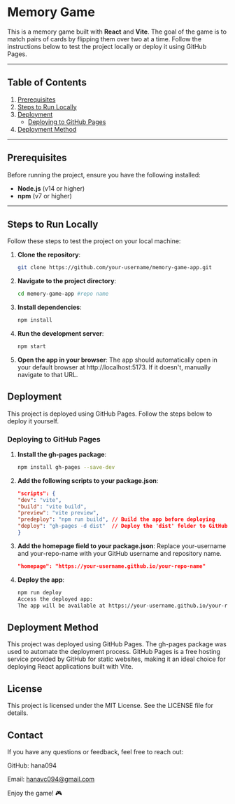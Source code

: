 # Memory Game

This is a memory game built with **React** and **Vite**. The goal of the game is to match pairs of cards by flipping them over two at a time. Follow the instructions below to test the project locally or deploy it using GitHub Pages.

---

## Table of Contents

1. [Prerequisites](#prerequisites)
2. [Steps to Run Locally](#steps-to-run-locally)
3. [Deployment](#deployment)
   - [Deploying to GitHub Pages](#deploying-to-github-pages)
4. [Deployment Method](#deployment-method)

---

## Prerequisites

Before running the project, ensure you have the following installed:

- **Node.js** (v14 or higher)
- **npm** (v7 or higher)

---

## Steps to Run Locally

Follow these steps to test the project on your local machine:

1. **Clone the repository**:

   ```bash
   git clone https://github.com/your-username/memory-game-app.git

   ```

2. **Navigate to the project directory**:

   ```bash
   cd memory-game-app #repo name

   ```

3. **Install dependencies**:
   ```bash
   npm install
   ```
4. **Run the development server**:

   ```bash
   npm start

   ```

5. **Open the app in your browser**:
   The app should automatically open in your default browser at http://localhost:5173. If it doesn't, manually navigate to that URL.

## Deployment

This project is deployed using GitHub Pages. Follow the steps below to deploy it yourself.

### Deploying to GitHub Pages

1. **Install the gh-pages package**:

   ```bash
   npm install gh-pages --save-dev

   ```

2. **Add the following scripts to your package.json**:

   ```json
   "scripts": {
   "dev": "vite",
   "build": "vite build",
   "preview": "vite preview",
   "predeploy": "npm run build", // Build the app before deploying
   "deploy": "gh-pages -d dist"  // Deploy the 'dist' folder to GitHub Pages
   }
   ```

3. **Add the homepage field to your package.json**:
   Replace your-username and your-repo-name with your GitHub username and repository name.

   ```json
   "homepage": "https://your-username.github.io/your-repo-name"

   ```

4. **Deploy the app**:

   ```bash
   npm run deploy
   Access the deployed app:
   The app will be available at https://your-username.github.io/your-repo-name.
   ```

## Deployment Method

This project was deployed using GitHub Pages. The gh-pages package was used to automate the deployment process. GitHub Pages is a free hosting service provided by GitHub for static websites, making it an ideal choice for deploying React applications built with Vite.

## License

This project is licensed under the MIT License. See the LICENSE file for details.

## Contact

If you have any questions or feedback, feel free to reach out:

GitHub: hana094

Email: hanavc094@gmail.com

Enjoy the game! 🎮

```

```

